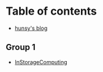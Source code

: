 # Table of contents

* [hunsy's blog](README.md)

## Group 1

* [InStorageComputing](group-1/instoragecomputing.md)
